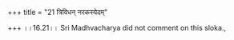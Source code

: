 +++
title = "21 त्रिविधन् नरकस्येदम्"

+++
।।16.21।। Sri Madhvacharya did not comment on this sloka.,
